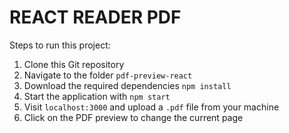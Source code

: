 # REACT READER PDF

Steps to run this project:

1. Clone this Git repository
2. Navigate to the folder `pdf-preview-react`
3. Download the required dependencies `npm install`
4. Start the application with `npm start`
5. Visit `localhost:3000` and upload a `.pdf` file from your machine
6. Click on the PDF preview to change the current page